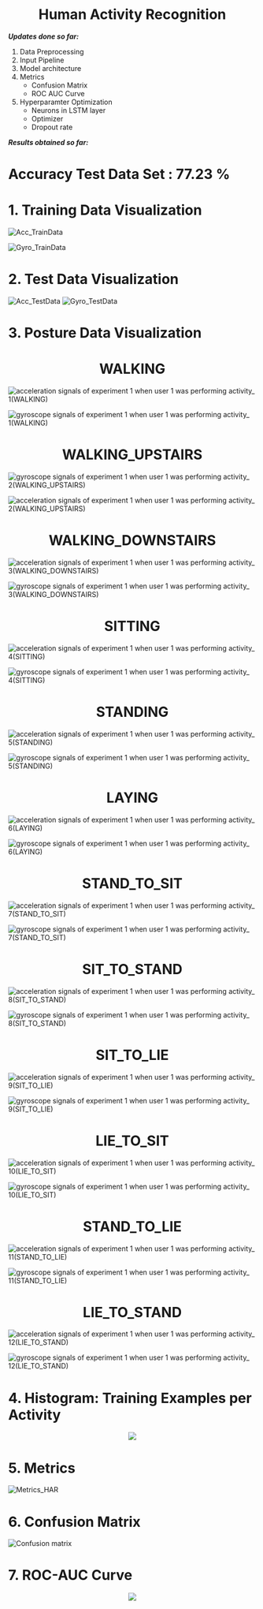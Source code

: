 <h1 align="center">
	Human Activity Recognition
</h1>

**_Updates done so far:_**


1) Data Preprocessing
2) Input Pipeline
3) Model architecture
4) Metrics
	- Confusion Matrix
	- ROC AUC Curve
5) Hyperparamter Optimization
	- Neurons in LSTM layer
	- Optimizer
	- Dropout rate


**_Results obtained so far:_**
<h1 align="left">
	Accuracy Test Data Set : 77.23 %
</h1>



<h1 align="left">
	1. Training Data Visualization
</h1>


![Acc_TrainData](https://media.github.tik.uni-stuttgart.de/user/986/files/f02dd600-314d-11ea-8767-b73ab9c98f07)

![Gyro_TrainData](https://media.github.tik.uni-stuttgart.de/user/986/files/eefca900-314d-11ea-9ff5-3e62a886b102)

<h1 align="left">
	2. Test Data Visualization
</h1>

![Acc_TestData](https://media.github.tik.uni-stuttgart.de/user/986/files/30153000-36ef-11ea-9bfd-72b7ea1c1812)
![Gyro_TestData](https://media.github.tik.uni-stuttgart.de/user/986/files/30153000-36ef-11ea-95cd-6c3a3997c100)

<h1 align="left">
	3. Posture Data Visualization
</h1>

<h1 align="center">
	WALKING
</h1>
 

  ![acceleration signals of experiment 1 when user 1 was performing activity_ 1(WALKING)](https://media.github.tik.uni-stuttgart.de/user/986/files/f02dd600-314d-11ea-8023-42266df19ff4)

  ![gyroscope signals of experiment 1 when user 1 was performing activity_ 1(WALKING)](https://media.github.tik.uni-stuttgart.de/user/986/files/eefca900-314d-11ea-87ce-24ec7f275818)


<h1 align="center">
WALKING_UPSTAIRS
</h1>
  
![gyroscope signals of experiment 1 when user 1 was performing activity_ 2(WALKING_UPSTAIRS)](https://media.github.tik.uni-stuttgart.de/user/986/files/eefca900-314d-11ea-8ce7-efafbc00f96a)

![acceleration signals of experiment 1 when user 1 was performing activity_ 2(WALKING_UPSTAIRS)](https://media.github.tik.uni-stuttgart.de/user/986/files/f02dd600-314d-11ea-8f52-54c696f73bbd)
  
<h1 align="center">
  WALKING_DOWNSTAIRS
</h1>

![acceleration signals of experiment 1 when user 1 was performing activity_ 3(WALKING_DOWNSTAIRS)](https://media.github.tik.uni-stuttgart.de/user/986/files/f02dd600-314d-11ea-8d18-d125155fc4ae)

![gyroscope signals of experiment 1 when user 1 was performing activity_ 3(WALKING_DOWNSTAIRS)](https://media.github.tik.uni-stuttgart.de/user/986/files/ef953f80-314d-11ea-9454-c5643735efee)

<h1 align="center">
  SITTING
</h1>

![acceleration signals of experiment 1 when user 1 was performing activity_ 4(SITTING)](https://media.github.tik.uni-stuttgart.de/user/986/files/f0c66c80-314d-11ea-8465-cb0f722fddd5)

![gyroscope signals of experiment 1 when user 1 was performing activity_ 4(SITTING)](https://media.github.tik.uni-stuttgart.de/user/986/files/ef953f80-314d-11ea-9a6e-5a2c6e3a5713)

<h1 align="center">
STANDING
</h1>

![acceleration signals of experiment 1 when user 1 was performing activity_ 5(STANDING)](https://media.github.tik.uni-stuttgart.de/user/986/files/ee641280-314d-11ea-92e3-380ef5f668fa)

![gyroscope signals of experiment 1 when user 1 was performing activity_ 5(STANDING)](https://media.github.tik.uni-stuttgart.de/user/986/files/ef953f80-314d-11ea-9387-3c6c70f31378)

<h1 align="center">
LAYING
</h1>
  
![acceleration signals of experiment 1 when user 1 was performing activity_ 6(LAYING)](https://media.github.tik.uni-stuttgart.de/user/986/files/ee641280-314d-11ea-9f27-557907e744e9)

![gyroscope signals of experiment 1 when user 1 was performing activity_ 6(LAYING)](https://media.github.tik.uni-stuttgart.de/user/986/files/ef953f80-314d-11ea-9c2f-5a9e91c77f1f)

<h1 align="center">
STAND_TO_SIT
</h1>

![acceleration signals of experiment 1 when user 1 was performing activity_ 7(STAND_TO_SIT)](https://media.github.tik.uni-stuttgart.de/user/986/files/eefca900-314d-11ea-8b12-5ccfc50f9e1d)

![gyroscope signals of experiment 1 when user 1 was performing activity_ 7(STAND_TO_SIT)](https://media.github.tik.uni-stuttgart.de/user/986/files/ef953f80-314d-11ea-859b-c70b3971db40)

<h1 align="center">
SIT_TO_STAND
</h1>

  
![acceleration signals of experiment 1 when user 1 was performing activity_ 8(SIT_TO_STAND)](https://media.github.tik.uni-stuttgart.de/user/986/files/eefca900-314d-11ea-95e4-843cc814ede1)

![gyroscope signals of experiment 1 when user 1 was performing activity_ 8(SIT_TO_STAND)](https://media.github.tik.uni-stuttgart.de/user/986/files/ef953f80-314d-11ea-8c40-7ea7a878abb6)

<h1 align="center">
 SIT_TO_LIE
</h1>

  
![acceleration signals of experiment 1 when user 1 was performing activity_ 9(SIT_TO_LIE)](https://media.github.tik.uni-stuttgart.de/user/986/files/eefca900-314d-11ea-8220-68e43d0c0c84)

![gyroscope signals of experiment 1 when user 1 was performing activity_ 9(SIT_TO_LIE)](https://media.github.tik.uni-stuttgart.de/user/986/files/ef953f80-314d-11ea-8d4e-f72f6d8c1031)

<h1 align="center">
LIE_TO_SIT
</h1>

  
![acceleration signals of experiment 1 when user 1 was performing activity_ 10(LIE_TO_SIT)](https://media.github.tik.uni-stuttgart.de/user/986/files/eefca900-314d-11ea-84c0-e69518a44c9e)
  
![gyroscope signals of experiment 1 when user 1 was performing activity_ 10(LIE_TO_SIT)](https://media.github.tik.uni-stuttgart.de/user/986/files/ef953f80-314d-11ea-8e75-ca708d8a0ec4)

<h1 align="center">
STAND_TO_LIE
</h1>

  
![acceleration signals of experiment 1 when user 1 was performing activity_ 11(STAND_TO_LIE)](https://media.github.tik.uni-stuttgart.de/user/986/files/eefca900-314d-11ea-9a48-8e7f8c817b26)
  
![gyroscope signals of experiment 1 when user 1 was performing activity_ 11(STAND_TO_LIE)](https://media.github.tik.uni-stuttgart.de/user/986/files/f02dd600-314d-11ea-9786-25bdcffbeb9d)

<h1 align="center">
 LIE_TO_STAND
</h1>

![acceleration signals of experiment 1 when user 1 was performing activity_ 12(LIE_TO_STAND)](https://media.github.tik.uni-stuttgart.de/user/986/files/eefca900-314d-11ea-8ce4-5233957daa25)

![gyroscope signals of experiment 1 when user 1 was performing activity_ 12(LIE_TO_STAND)](https://media.github.tik.uni-stuttgart.de/user/986/files/f02dd600-314d-11ea-878d-6ddd9c4f8b7a)

<h1 align="left">
	4. Histogram: Training Examples per Activity
</h1>

<p align="center">
  <img src="https://media.github.tik.uni-stuttgart.de/user/986/files/f02dd600-314d-11ea-9e7a-748d881f462b"  >
</p>

<h1 align="left">
	5. Metrics
</h1>


![Metrics_HAR](https://media.github.tik.uni-stuttgart.de/user/986/files/f02dd600-314d-11ea-86a7-c568d0760885)

<h1 align="left">
	6. Confusion Matrix
</h1>

![Confusion matrix](https://media.github.tik.uni-stuttgart.de/user/986/files/a5d05600-322e-11ea-8a48-94ff0fc160ed)

<h1 align="left">
	7. ROC-AUC Curve
</h1>

<p align="center">
  <img src="https://media.github.tik.uni-stuttgart.de/user/986/files/d25df500-36a8-11ea-9ab7-e02978b35685"  >
</p>















